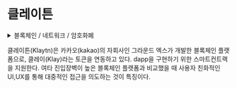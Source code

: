 # 클레이튼

<details>

<summary>블록체인 / 네트워크 / 암호화폐</summary>



</details>

클레이튼(Klaytn)은 카카오(kakao)의 자회사인 그라운드 엑스가 개발한 블록체인 플랫폼으로, 클레이(Klay)라는 토큰을 연동하고 있다. dapp을 구현하기 위한 스마트컨트랙을 지원한다. 여타 진입장벽이 높은 블록체인 플랫폼과 비교했을 때 사용자 친화적인 UI,UX를 통해 대중적인 접근을 의도하는 것이 특징이다.
